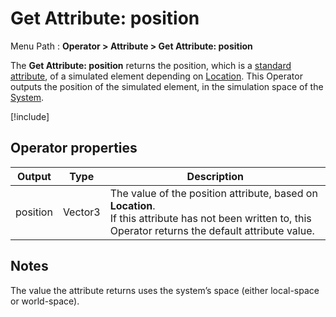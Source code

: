 # Get Attribute: position

Menu Path : **Operator > Attribute > Get Attribute: position**

The **Get Attribute: position** returns the position, which is a [standard attribute](Reference-Attributes.md), of a simulated element depending on [Location](Attributes.md#attribute-locations). This Operator outputs the position of the simulated element, in the simulation space of the [System](Systems.md).

[!include[](Snippets/Operator-GetAttributeOperatorSettings.md)]

## Operator properties

| **Output** | **Type** | **Description**                                              |
| ---------- | -------- | ------------------------------------------------------------ |
| position   | Vector3  | The value of the position attribute, based on **Location**.<br/>If this attribute has not been written to, this Operator returns the default attribute value. |

## Notes

The value the attribute returns uses the system’s space (either local-space or world-space).
